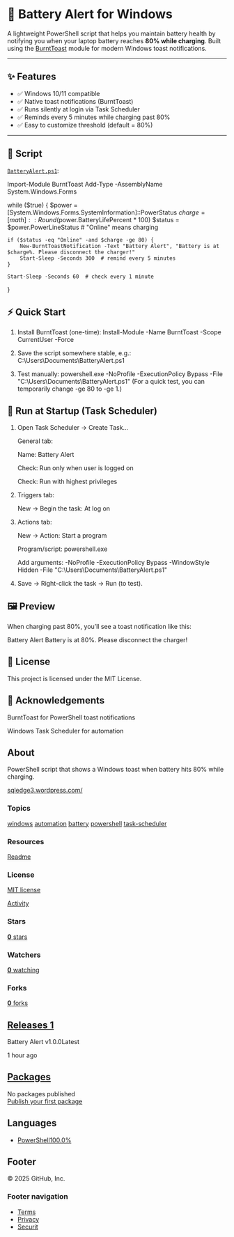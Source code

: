# 🔋 Battery Alert for Windows

[](https://github.com/anshuldass/battery-alert-windows/tree/main#-battery-alert-for-windows)

A lightweight PowerShell script that helps you maintain battery health by notifying you when your laptop battery reaches  **80% while charging**. Built using the  [BurntToast](https://github.com/Windos/BurntToast)  module for modern Windows toast notifications.

----------

## ✨ Features

[](https://github.com/anshuldass/battery-alert-windows/tree/main#-features)

-   ✅ Windows 10/11 compatible
-   ✅ Native toast notifications (BurntToast)
-   ✅ Runs silently at login via Task Scheduler
-   ✅ Reminds every 5 minutes while charging past 80%
-   ✅ Easy to customize threshold (default = 80%)

----------

## 📜 Script

[](https://github.com/anshuldass/battery-alert-windows/tree/main#-script)

[`BatteryAlert.ps1`](https://github.com/anshuldass/battery-alert-windows/blob/main/BatteryAlert.ps1):

Import-Module BurntToast
Add-Type -AssemblyName System.Windows.Forms

while ($true) {
    $power = [System.Windows.Forms.SystemInformation]::PowerStatus
    $charge = [math]::Round($power.BatteryLifePercent * 100)
    $status = $power.PowerLineStatus  # "Online" means charging

    if ($status -eq "Online" -and $charge -ge 80) {
        New-BurntToastNotification -Text "Battery Alert", "Battery is at $charge%. Please disconnect the charger!"
        Start-Sleep -Seconds 300  # remind every 5 minutes
    }

    Start-Sleep -Seconds 60  # check every 1 minute
}

## ⚡ Quick Start

1.  Install BurntToast (one-time): Install-Module -Name BurntToast -Scope CurrentUser -Force
    
2.  Save the script somewhere stable, e.g.: C:\Users<you>\Documents\BatteryAlert.ps1
    
3.  Test manually: powershell.exe -NoProfile -ExecutionPolicy Bypass -File "C:\Users<you>\Documents\BatteryAlert.ps1" (For a quick test, you can temporarily change -ge 80 to -ge 1.)
    

## 🚀 Run at Startup (Task Scheduler)

1.  Open Task Scheduler → Create Task…
    
    General tab:
    
    Name: Battery Alert
    
    Check: Run only when user is logged on
    
    Check: Run with highest privileges
    
2.  Triggers tab:
    
    New → Begin the task: At log on
    
3.  Actions tab:
    
    New → Action: Start a program
    
    Program/script: powershell.exe
    
    Add arguments: -NoProfile -ExecutionPolicy Bypass -WindowStyle Hidden -File "C:\Users<you>\Documents\BatteryAlert.ps1"
    
4.  Save → Right-click the task → Run (to test).
    

## 🖼️ Preview

When charging past 80%, you’ll see a toast notification like this:

Battery Alert Battery is at 80%. Please disconnect the charger!

## 📄 License

This project is licensed under the MIT License.

## 🙌 Acknowledgements

BurntToast for PowerShell toast notifications

Windows Task Scheduler for automation

## About

PowerShell script that shows a Windows toast when battery hits 80% while charging.

[sqledge3.wordpress.com/](https://sqledge3.wordpress.com/ "https://sqledge3.wordpress.com/")

### Topics

[windows](https://github.com/topics/windows "Topic: windows")  [automation](https://github.com/topics/automation "Topic: automation")  [battery](https://github.com/topics/battery "Topic: battery")  [powershell](https://github.com/topics/powershell "Topic: powershell")  [task-scheduler](https://github.com/topics/task-scheduler "Topic: task-scheduler")

### Resources

[Readme](https://github.com/anshuldass/battery-alert-windows/tree/main#readme-ov-file)

### License

[MIT license](https://github.com/anshuldass/battery-alert-windows/tree/main#MIT-1-ov-file)

[Activity](https://github.com/anshuldass/battery-alert-windows/activity)

### Stars

[**0**  stars](https://github.com/anshuldass/battery-alert-windows/stargazers)

### Watchers

[**0**  watching](https://github.com/anshuldass/battery-alert-windows/watchers)

### Forks

[**0**  forks](https://github.com/anshuldass/battery-alert-windows/forks)

## [Releases  1](https://github.com/anshuldass/battery-alert-windows/releases)

[](https://github.com/anshuldass/battery-alert-windows/releases/tag/v1.0.0)

Battery Alert v1.0.0Latest

1 hour ago

## [Packages](https://github.com/users/anshuldass/packages?repo_name=battery-alert-windows)

No packages published  
[Publish your first package](https://github.com/anshuldass/battery-alert-windows/packages)

## Languages

-   [PowerShell100.0%](https://github.com/anshuldass/battery-alert-windows/search?l=powershell)

## Footer

[](https://github.com/)© 2025 GitHub, Inc.

### Footer navigation

-   [Terms](https://docs.github.com/site-policy/github-terms/github-terms-of-service)
-   [Privacy](https://docs.github.com/site-policy/privacy-policies/github-privacy-statement)
-   [Securit](https://github.com/security)

